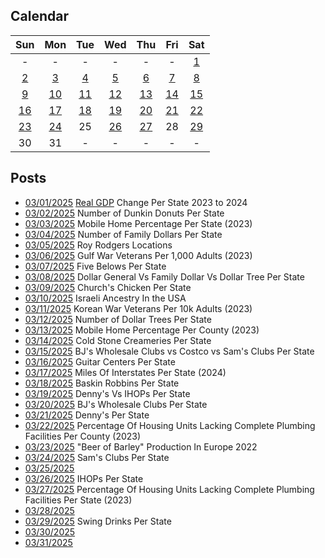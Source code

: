 ## Calendar

|Sun|Mon|Tue|Wed|Thu|Fri|Sat|
|:-:|:-:|:-:|:-:|:-:|:-:|:-:|
| - | - | - | - | - | - |[1](../../projects/economics/US_States_REAL_GDP_Change_2023-2024/)|
|[2](../../projects/restaurants/Dunkin_Donuts_Per_State/)|[3](../../projects/economics/Mobile_Home_Percent_Per_State/)|[4](../../projects/stores/Family_Dollars_Per_State/)|[5](../../projects/restaurants/Roy_Rodgers_Locations/)|[6](../../projects/history/Gulf_War_Vets_Per_State)|[7](../../projects/stores/Five_Below_Per_State/)|[8](../../projects/stores/General_Dollar_Vs_Family_Dollar_Vs_Dollar_Tree_Per_State)|
|[9](../../projects/restaurants/Churches_Chicken_Per_State/)|[10](../../projects/ethnicity/Israelis_in_USA/)|[11](../../projects/history/Korean_War_Vets_Per_State/)|[12](../../projects/stores/Dollar_Trees_Per_State/)|[13](../../projects/economics/Mobile_Home_Percent_Per_County/)|[14](../../projects/restaurants/Cold_Stones_Per_State/)|[15](../../projects/versus/BJs_Vs_Costco_Vs_Sams_Club_Per_State/)|
|[16](../../projects/stores/Guitar_Centers_Per_State/)|[17](../../projects/economics/Interstates_Per_State/)|[18](../../projects/restaurants/Baskin_Robbins_Per_State/)|[19](../../projects/versus/Dennys_Vs_IHOP_Per_State)|[20](../../projects/stores/BJs_Per_State/)|[21](../../projects/restaurants/Dennys_Per_State/)|[22](../../projects/economics/Lacking_Plumbing_Per_County/)|
|[23](../../projects/agriculture/Beer_Of_Barley_Production_Europe_2022/)|[24](../../projects/stores/Sams_Club_Per_State/)|25|[26](../../projects/restaurants/IHOPs_Per_State/)|[27](../../projects/economics//Lacking_Plumbing_Per_State/)|28|[29](../../projects/restaurants/Swig_Drinks_Per_State/)|
|30|31| - | - | - | - | - |

## Posts

* [03/01/2025](../../projects/economics/US_States_REAL_GDP_Change_2023-2024/) [Real GDP](https://en.wikipedia.org/wiki/Real_gross_domestic_product) Change Per State 2023 to 2024
* [03/02/2025](../../projects/restaurants/Dunkin_Donuts_Per_State/) Number of Dunkin Donuts Per State
* [03/03/2025](../../projects/economics/Mobile_Home_Percent_Per_State/) Mobile Home Percentage Per State (2023)
* [03/04/2025](../../projects/stores/Family_Dollars_Per_State/) Number of Family Dollars Per State
* [03/05/2025](../../projects/restaurants/Roy_Rodgers_Locations/) Roy Rodgers Locations
* [03/06/2025](../../projects/history/Gulf_War_Vets_Per_State) Gulf War Veterans Per 1,000 Adults (2023)
* [03/07/2025](../../projects/stores/Five_Below_Per_State/) Five Belows Per State
* [03/08/2025](../../projects/versus/General_Dollar_Vs_Family_Dollar_Vs_Dollar_Tree_Per_State) Dollar General Vs Family Dollar Vs Dollar Tree Per State
* [03/09/2025](../../projects/restaurants/Churches_Chicken_Per_State/) Church's Chicken Per State
* [03/10/2025](../../projects/ethnicity/Israelis_in_USA/) Israeli Ancestry In the USA
* [03/11/2025](../../projects/history/Korean_War_Vets_Per_State/) Korean War Veterans Per 10k Adults (2023)
* [03/12/2025](../../projects/stores/Dollar_Trees_Per_State/) Number of Dollar Trees Per State
* [03/13/2025](../../projects/economics/Mobile_Home_Percent_Per_County/) Mobile Home Percentage Per County (2023)
* [03/14/2025](../../projects/restaurants/Cold_Stones_Per_State/) Cold Stone Creameries Per State
* [03/15/2025](../../projects/versus/BJs_Vs_Costco_Vs_Sams_Club_Per_State/) BJ's Wholesale Clubs vs Costco vs Sam's Clubs Per State
* [03/16/2025](../../projects/stores/Guitar_Centers_Per_State/) Guitar Centers Per State
* [03/17/2025](../../projects/economics/Interstates_Per_State/) Miles Of Interstates Per State (2024)
* [03/18/2025](../../projects/restaurants/Baskin_Robbins_Per_State/) Baskin Robbins Per State
* [03/19/2025](../../projects/versus/Dennys_Vs_IHOP_Per_State/) Denny's Vs IHOPs Per State
* [03/20/2025](../../projects/stores/BJs_Per_State/) BJ's Wholesale Clubs Per State
* [03/21/2025](../../projects/restaurants/Dennys_Per_State/) Denny's Per State
* [03/22/2025](../../projects/economics/Lacking_Plumbing_Per_County/) Percentage Of Housing Units Lacking Complete Plumbing Facilities Per County (2023)
* [03/23/2025](../../projects/agriculture/Beer_Of_Barley_Production_Europe_2022/) "Beer of Barley" Production In Europe 2022
* [03/24/2025](../../projects/stores/Sams_Club_Per_State/) Sam's Clubs Per State
* [03/25/2025]()
* [03/26/2025](../../projects/restaurants/IHOPs_Per_State/) IHOPs Per State
* [03/27/2025](../../projects/economics/Lacking_Plumbing_Per_State/) Percentage Of Housing Units Lacking Complete Plumbing Facilities Per State (2023)
* [03/28/2025]()
* [03/29/2025](../../projects/restaurants/Swig_Drinks_Per_State/) Swing Drinks Per State
* [03/30/2025]()
* [03/31/2025]()
